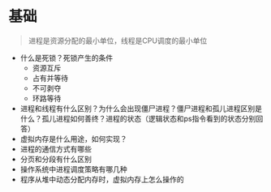 # 基础

> 进程是资源分配的最小单位，线程是CPU调度的最小单位

- 什么是死锁？死锁产生的条件
    * 资源互斥
    * 占有并等待
    * 不可剥夺
    * 环路等待  
- 进程和线程有什么区别？为什么会出现僵尸进程？僵尸进程和孤儿进程区别是什么？孤儿进程如何善终？进程的状态（逻辑状态和ps指令看到的状态分别回答）
- 虚拟内存是什么用途，如何实现？
- 进程的通信方式有哪些
- 分页和分段有什么区别
- 操作系统中进程调度策略有哪几种
- 程序从堆中动态分配内存时，虚拟内存上怎么操作的